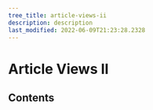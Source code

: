 ```yaml
---
tree_title: article-views-ii
description: description
last_modified: 2022-06-09T21:23:28.2328
---
```


# Article Views II

## Contents
